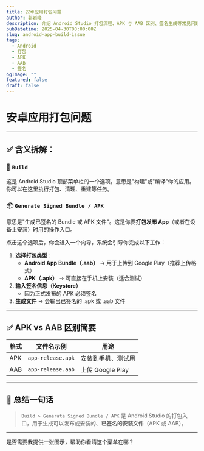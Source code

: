 ```yaml
---
title: 安卓应用打包问题
author: 郭岩峰
description: 介绍 Android Studio 打包流程、APK 与 AAB 区别、签名生成等常见问题及操作步骤。
pubDatetime: 2025-04-30T00:00:00Z
slug: android-app-build-issue
tags:
  - Android
  - 打包
  - APK
  - AAB
  - 签名
ogImage: ""
featured: false
draft: false
---
```


# 安卓应用打包问题

------

## ✅ 含义拆解：

### 🔧 `Build`

这是 Android Studio 顶部菜单栏的一个选项，意思是"构建"或"编译"你的应用。你可以在这里执行打包、清理、重建等任务。

### 📦 `Generate Signed Bundle / APK`

意思是"生成已签名的 Bundle 或 APK 文件"。这是你要**打包发布 App**（或者在设备上安装）时用的操作入口。

点击这个选项后，你会进入一个向导，系统会引导你完成以下工作：

1. **选择打包类型**：
   - **Android App Bundle（.aab）** → 用于上传到 Google Play（推荐上传格式）
   - **APK（.apk）** → 可直接在手机上安装（适合测试）
2. **输入签名信息（Keystore）**
   - 因为正式发布的 APK 必须签名
3. **生成文件** → 会输出已签名的 .apk 或 .aab 文件

------

## ✅ APK vs AAB 区别简要

| 格式 | 文件名示例        | 用途               |
| ---- | ----------------- | ------------------ |
| APK  | `app-release.apk` | 安装到手机、测试用 |
| AAB  | `app-release.aab` | 上传 Google Play   |

------

## 🎯 总结一句话

> `Build > Generate Signed Bundle / APK` 是 Android Studio 的打包入口，用于生成可以发布或安装的、**已签名的安装文件**（APK 或 AAB）。

------

是否需要我提供一张图示，帮助你看清这个菜单在哪？